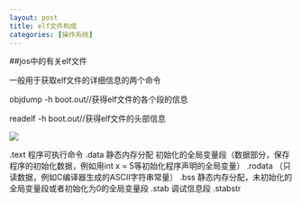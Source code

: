 ```yaml
---
layout: post
title: elf文件构成
categories: [操作系统]
---
```


##jos中的有关elf文件

一般用于获取elf文件的详细信息的两个命令

objdump -h boot.out//获得elf文件的各个段的信息

readelf -h boot.out//获得elf文件的头部信息


![](../image/avl-rotation/elf-file-structrue.jpg)



.text  程序可执行命令
.data  静态内存分配 初始化的全局变量段（数据部分，保存程序的初始化数据，例如用int x = 5等初始化程序声明的全局变量）
.rodata （只读数据，例如C编译器生成的ASCII字符串常量）
.bss	静态内存分配，未初始化的全局变量段或者初始化为0的全局变量段
.stab	调试信息段
.stabstr	
